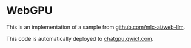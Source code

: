 # WebGPU

This is an implementation of a sample from [github.com/mlc-ai/web-llm](https://github.com/mlc-ai/web-llm).

This code is automatically deployed to [chatgpu.qwict.com](https://chatgpu.qwict.com).